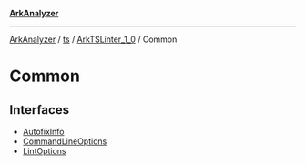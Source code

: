 [**ArkAnalyzer**](../../../../../../../README.md)

***

[ArkAnalyzer](../../../../../../../globals.md) / [ts](../../../../README.md) / [ArkTSLinter\_1\_0](../../README.md) / Common

# Common

## Interfaces

- [AutofixInfo](interfaces/AutofixInfo.md)
- [CommandLineOptions](interfaces/CommandLineOptions.md)
- [LintOptions](interfaces/LintOptions.md)

